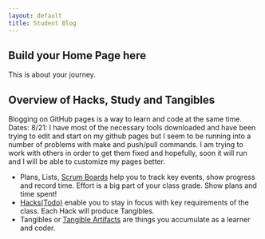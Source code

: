 ```yaml
---
layout: default
title: Student Blog
---
```



## Build your Home Page here 
This is about your journey.

## Overview of Hacks, Study and Tangibles
Blogging on GitHub pages is a way to learn and code at the same time. 
Dates: 
8/21: I have most of the necessary tools downloaded and have been trying to edit and start on my github pages but I seem to be running into a number of problems with make and push/pull commands. I am trying to work with others in order to get them fixed and hopefully, soon it will run and I will be able to customize my pages better. 


- Plans, Lists, [Scrum Boards](https://clickup.com/blog/scrum-board/) help you to track key events, show progress and record time.  Effort is a big part of your class grade.  Show plans and time spent!
- [Hacks(Todo)](https://levelup.gitconnected.com/six-ultimate-daily-hacks-for-every-programmer-60f5f10feae) enable you to stay in focus with key requirements of the class.  Each Hack will produce Tangibles.
- Tangibles or [Tangible Artifacts](https://en.wikipedia.org/wiki/Artifact_(software_development)) are things you accumulate as a learner and coder. 
